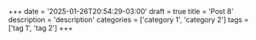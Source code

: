 +++
date = '2025-01-26T20:54:29-03:00'
draft = true
title = 'Post 8'
description = 'description'
categories = ['category 1', 'category 2']
tags = ['tag 1', 'tag 2']
+++
